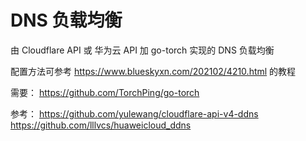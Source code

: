 # DNS 负载均衡

由 Cloudflare API 或 华为云 API 加 go-torch 实现的 DNS 负载均衡

配置方法可参考 https://www.blueskyxn.com/202102/4210.html 的教程

需要：
https://github.com/TorchPing/go-torch

参考：
https://github.com/yulewang/cloudflare-api-v4-ddns
https://github.com/lllvcs/huaweicloud_ddns
